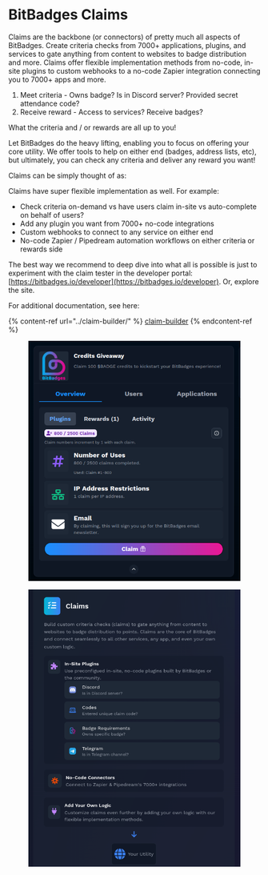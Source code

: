 # BitBadges Claims

Claims are the backbone (or connectors) of pretty much all aspects of BitBadges. Create criteria checks from 7000+ applications, plugins, and services to gate anything from content to websites to badge distribution and more. Claims offer flexible implementation methods from no-code, in-site plugins to custom webhooks to a no-code Zapier integration connecting you to 7000+ apps and more.

1. Meet criteria - Owns badge? Is in Discord server? Provided secret attendance code?
2. Receive reward - Access to services? Receive badges?

What the criteria and / or rewards are all up to you!

Let BitBadges do the heavy lifting, enabling you to focus on offering your core utility. We offer tools to help on either end (badges, address lists, etc), but ultimately, you can check any criteria and deliver any reward you want!

Claims can be simply thought of as:

Claims have super flexible implementation as well. For example:

* Check criteria on-demand vs have users claim in-site vs auto-complete on behalf of users?
* Add any plugin you want from 7000+ no-code integrations
* Custom webhooks to connect to any service on either end
* No-code Zapier / Pipedream automation workflows on either criteria or rewards side

The best way we recommend to deep dive into what all is possible is just to experiment with the claim tester in the developer portal: [https://bitbadges.io/developer](https://bitbadges.io/developer). Or, explore the site.

For additional documentation, see here:

{% content-ref url="../claim-builder/" %}
[claim-builder](../claim-builder/)
{% endcontent-ref %}

<figure><img src="../../.gitbook/assets/image (1) (1) (1) (1) (1) (1) (1) (1) (1) (1).png" alt=""><figcaption></figcaption></figure>

<figure><img src="../../.gitbook/assets/image (5) (1) (1) (1).png" alt=""><figcaption></figcaption></figure>
